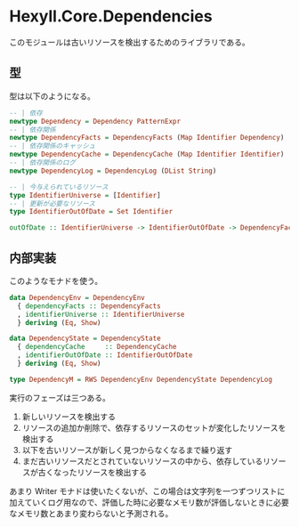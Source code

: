 # Hexyll.Core.Dependencies

このモジュールは古いリソースを検出するためのライブラリである。

## 型

型は以下のようになる。

```haskell
-- | 依存
newtype Dependency = Dependency PatternExpr
-- | 依存関係
newtype DependencyFacts = DependencyFacts (Map Identifier Dependency)
-- | 依存関係のキャッシュ
newtype DependencyCache = DependencyCache (Map Identifier Identifier)
-- | 依存関係のログ
newtype DependencyLog = DependencyLog (DList String)

-- | 今与えられているリソース
type IdentifierUniverse = [Identifier]
-- | 更新が必要なリソース
type IdentifierOutOfDate = Set Identifier

outOfDate :: IdentifierUniverse -> IdentifierOutOfDate -> DependencyFacts -> DependencyCache -> (IdentifierOutOfDate -> DependencyCache -> DependencyLog -> r) -> r
```

## 内部実装

このようなモナドを使う。

```haskell
data DependencyEnv = DependencyEnv
  { dependencyFacts :: DependencyFacts
  , identifierUniverse :: IdentifierUniverse
  } deriving (Eq, Show)

data DependencyState = DependencyState
  { dependencyCache     :: DependencyCache
  , identifierOutOfDate :: IdentifierOutOfDate
  } deriving (Eq, Show)

type DependencyM = RWS DependencyEnv DependencyState DependencyLog
```

実行のフェーズは三つある。

1. 新しいリソースを検出する
2. リソースの追加か削除で、依存するリソースのセットが変化したリソースを検出する
3. 以下を古いリソースが新しく見つからなくなるまで繰り返す
  1. まだ古いリソースだとされていないリソースの中から、依存しているリソースが古くなったリソースを検出する

あまり Writer モナドは使いたくないが、この場合は文字列を一つずつリストに加えていくログ用なので、評価した時に必要なメモリ数が評価しないときに必要なメモリ数とあまり変わらないと予測される。
